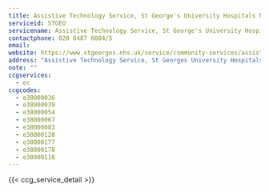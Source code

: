 ```yaml
---
title: Assistive Technology Service, St George's University Hospitals NHS Foundation Trust 
serviceid: STGEO
servicename: Assistive Technology Service, St George's University Hospitals NHS Foundation Trust 
contactphone: 020 8487 6084/5
email: 
website: https://www.stgeorges.nhs.uk/service/community-services/assistive-technology-service/
address: "Assistive Technology Service, St Georges University Hospitals NHS Foundation Trust, Queen Marys Hospital , London , SW15 5PN"
note: ""
ccgservices:
  - ec
ccgcodes:
  - e38000036
  - e38000039
  - e38000054
  - e38000067
  - e38000083
  - e38000128
  - e38000177
  - e38000178
  - e38000118
---
```


{{< ccg_service_detail >}}
